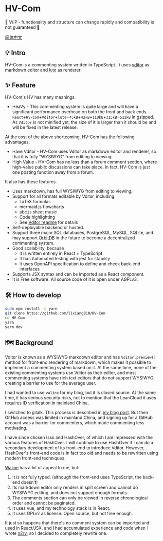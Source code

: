 # HV-Com

🚧 WIP - functionality and structure can change rapidly and compatibility is not guaranteed 🚧

[简体中文](README_zhCN.md)

## 💡 Intro

HV-Com is a commenting system written in TypeScript. It uses [vditor](https://github.com/Vanessa219/vditor) as markdown editor and [lute](https://github.com/88250/lute) as renderer.

## ✨ Feature

HV-Com's HV has many meanings.

- HeaVy - This commenting system is quite large and will have a significant performance overhead on both the front and back ends. `React`+`HV-Com`+`Vditor`+`lute`=`45kB`+`42kB`+`110kB`+`315kB`=`512kB` in gzipped. As `Vditor` is not minified yet, the size of it is larger than it should be and will be fixed in the latest release.

At the cost of the above shortcoming, HV-Com has the following advantages.

- Have Vditor - HV-Com uses Vditor as markdown editor and renderer, so that it is fully "WYSIWYG" from editing to viewing.
- High Value - HV-Com has no less than a forum comment section, where high-value public discussions can take place. In fact, HV-Com is just one posting function away from a forum.

It also has these features.

- Uses markdown, has full WYSIWYG from editing to viewing.
- Support for all formats editable by Vditor, including
  - LaTeX formulas
  - mermaid.js flowcharts
  - abc.js sheet music
  - Code highlighting
  - See [Vditor readme](https://github.com/Vanessa219/vditor) for details
- Self-deployable backend or hosted.
- Support three major SQL databases, PostgreSQL, MySQL, SQLite, and may support [OrbitDB](https://github.com/orbitdb/orbit-db) in the future to become a decentralized commenting system.
- Good scalability, because
  - It is written entirely in React + TypeScript
  - It has Automated testing with jest for stability
  - It uses OpenAPI specification to define and check back-end interfaces
- Supports JSX syntax and can be imported as a React component.
- It is Free software. All source code of it is open under AGPLv3.

## 🛠️ How to develop

```bash
sudo npm install -g yarn
git clone https://github.com/lixiang810/HV-Com
cd HV-Com
yarn
yarn dev
```

## 🗺️ Background

Vditor is known as a WYSIWYG markdown editor and has `Vditor.preview()` method for front-end rendering of markdown, which makes it possible to implement a commenting system based on it. At the same time, none of the existing commenting systems use Vditor as their editor, and most commenting systems have rich text editors that do not support WYSIWYG, creating a barrier to use for the average user.

I had wanted to use `valine` for my blog, but it is closed source. At the same time, it has serious security risks, not to mention that the LeanCloud it uses requires ID verification in mainland China.

I switched to gitalk. This process is described in [my blog post](https://stblog.penclub.club/2020/Sakura/). But then GitHub access was limited in mainland China, and signing up for a GitHub account was a barrier for commenters, which made commenting less motivating.

I have since chosen Isso and HashOver, of which I am impressed with the various features of HashOver. I will continue to use HashOver if I can do a secondary development of its front-end to introduce Vditor. However, HashOver's front-end code is in fact too old and needs to be rewritten using modern front-end techniques.

[Waline](https://github.com/walinejs/waline) has a lot of appeal to me, but:

1. It is not fully typed. (although the front-end uses TypeScript, the back-end doesn't)
2. Its markdown editor only renders in split screen and cannot do WYSIWYG editing, and does not support enough formats.
3. The comments section can only be viewed in reverse chronological order and cannot be paginated.
4. It uses vue, and my technology stack is in React.
5. It uses GPLv2 as license. Open source, but not free enough.

It just so happens that there's no comment system can be imported and used in React/JSX, and I had accumulated experience and code when I wrote [n2rv](https://github.com/lixiang810/n2rv), so I decided to completely rewrite one.
